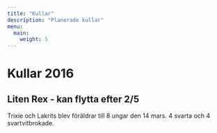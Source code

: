 ```yaml
---
title: "Kullar"
description: "Planerade kullar"
menu:
  main:
    weight: 5
---
```


# Kullar 2016

## Liten Rex - kan flytta efter 2/5

Trixie och Lakrits blev föräldrar till 8 ungar den 14 mars.
4 svarta och 4 svartvitbrokade.
